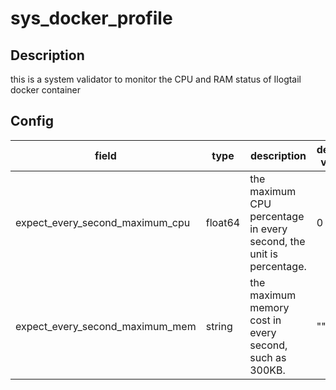 # sys_docker_profile

## Description

this is a system validator to monitor the CPU and RAM status of Ilogtail docker container

## Config

|  field   |   type   |   description   | default value   |
| ---- | ---- | ---- | ---- |
|expect_every_second_maximum_cpu|float64|the maximum CPU percentage in every second, the unit is percentage.|0|
|expect_every_second_maximum_mem|string|the maximum memory cost in every second, such as 300KB.|""|
